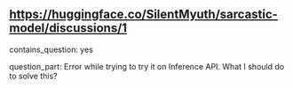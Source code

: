 ## https://huggingface.co/SilentMyuth/sarcastic-model/discussions/1

contains_question: yes

question_part: Error while trying to try it on Inference API. What I should do to solve this?